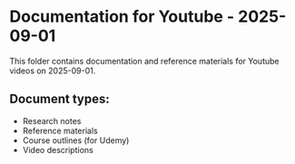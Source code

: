 # Documentation for Youtube - 2025-09-01

This folder contains documentation and reference materials for Youtube videos on 2025-09-01.

## Document types:
- Research notes
- Reference materials
- Course outlines (for Udemy)
- Video descriptions
